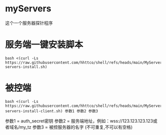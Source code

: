 # myServers
这个一个服务器探针程序

# 服务端一键安装脚本

    bash <(curl -Ls https://raw.githubusercontent.com/hhttco/shell/refs/heads/main/MyServersTz/my-servers-install.sh)

# 被控端
    bash <(curl -Ls https://raw.githubusercontent.com/hhttco/shell/refs/heads/main/MyServersTz/my-servers-install-client.sh) 参数1 参数2 参数3

参数1 = auth_secret密钥
参数2 = 服务端地址，例如：wss://123.123.123.123或者域名/my_tz
参数3 = 被控服务器的名字 (不可重复,不可以有空格)
